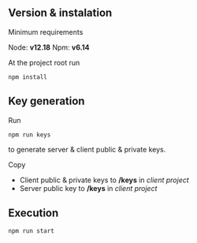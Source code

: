 ## Version & instalation

Minimum requirements

Node: **v12.18**
Npm: **v6.14**

At the project root run

	npm install

## Key generation

Run

	npm run keys

to generate server & client public & private keys.

Copy

- Client public & private keys to **/keys** in *client project*
- Server public key to **/keys** in *client project*

## Execution

	npm run start

